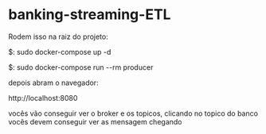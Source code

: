 # banking-streaming-ETL

Rodem isso na raiz do projeto:

$: sudo docker-compose up -d 

$: sudo docker-compose run --rm producer

depois abram o navegador:

http://localhost:8080

vocês vão conseguir ver o broker e os topicos, clicando no topico do banco
vocês devem conseguir ver as mensagem chegando
